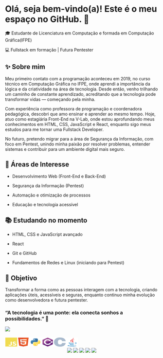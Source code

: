 # Olá, seja bem-vindo(a)! Este é o meu espaço no GitHub. 🩷
🎓 Estudante de Licenciatura em Computação e formada em Computação Gráfica(IFPE)

💻 Fullstack em formação | Futura Pentester

## ✨ Sobre mim
Meu primeiro contato com a programação aconteceu em 2019, no curso técnico em Computação Gráfica no IFPE, onde aprendi a importância da lógica e da criatividade na área de tecnologia. Desde então, venho trilhando um caminho de constante aprendizado, acreditando que a tecnologia pode transformar vidas — começando pela minha.

Com experiência como professora de programação e coordenadora pedagógica, descobri que amo ensinar e aprender ao mesmo tempo. Hoje, atuo como estagiária Front-End na V-Lab, onde estou aprofundando meus conhecimentos em HTML, CSS, JavaScript e React, enquanto sigo meus estudos para me tornar uma Fullstack Developer.

No futuro, pretendo migrar para a área de Segurança da Informação, com foco em Pentest, unindo minha paixão por resolver problemas, entender sistemas e contribuir para um ambiente digital mais seguro.

## 🎯 Áreas de Interesse
 * Desenvolvimento Web (Front-End e Back-End)

 * Segurança da Informação (Pentest)

 * Automação e otimização de processos

 * Educação e tecnologia acessível

## 📚 Estudando no momento
 * HTML, CSS e JavaScript avançado

 * React

 * Git e GitHub

 * Fundamentos de Redes e Linux (iniciando para Pentest)

## 🚀 Objetivo
Transformar a forma como as pessoas interagem com a tecnologia, criando aplicações úteis, acessíveis e seguras, enquanto continuo minha evolução como desenvolvedora e futura pentester.

### “A tecnologia é uma ponte: ela conecta sonhos a possibilidades.” 🌱



 
<div>
  
  <img height="150em" src="https://github-readme-stats.vercel.app/api/top-langs/?username=LeticiaTrindade&layout=compact&langs_count=7&theme=buefy"/>
</div>
 
  <div style="display: inline_block"><br>
  <img align="left" alt="Rafa-Js" height="30" width="40" src="https://raw.githubusercontent.com/devicons/devicon/master/icons/javascript/javascript-plain.svg">
  <img align="left" alt="Rafa-HTML" height="30" width="40" src="https://raw.githubusercontent.com/devicons/devicon/master/icons/html5/html5-original.svg">
  <img align="left" alt="Rafa-Python" height="30" width="40" src="https://raw.githubusercontent.com/devicons/devicon/master/icons/python/python-original.svg">
  <img align="left" alt="Rafa-Csharp" height="30" width="40" src="https://raw.githubusercontent.com/devicons/devicon/master/icons/csharp/csharp-original.svg">
  <img align="left" alt="Rafa-Csharp" height="30" width="40" src="https://raw.githubusercontent.com/devicons/devicon/master/icons/c/c-original.svg">
   <img align="left" alt="Rafa-Java" height="30" width="40" src="https://raw.githubusercontent.com/devicons/devicon/master/icons/java/java-original.svg">
  
</div>
</br>
</br><center><div>
  <a href="https://www.instagram.com/leticiatrindadet/" target="_blank"><img src="https://img.shields.io/badge/-Instagram-%23E4405F?style=for-the-badge&logo=instagram&logoColor=white" target="_blank"></a>
 	<a href="https://www.twitch.tv/lellyplay" target="_blank"><img src="https://img.shields.io/badge/Twitch-9146FF?style=for-the-badge&logo=twitch&logoColor=white" target="_blank"></a>
 <a href="https://discord.gg/9Q3GYjhUm9" target="_blank"><img src="https://img.shields.io/badge/Discord-7289DA?style=for-the-badge&logo=discord&logoColor=white" target="_blank"></a> 
  <a href = "mailto:leticiatrindade@gmail.com"><img src="https://img.shields.io/badge/-Gmail-%23333?style=for-the-badge&logo=gmail&logoColor=white" target="_blank"></a>
  <a href="https://www.linkedin.com/in/let%C3%ADcia-trindade-998037178/" target="_blank"><img src="https://img.shields.io/badge/-LinkedIn-%230077B5?style=for-the-badge&logo=linkedin&logoColor=white" target="_blank"></a> </center>


</div>
